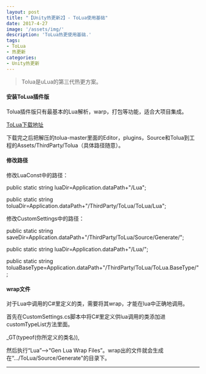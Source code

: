 ```yaml
---
layout: post
title: "【Unity热更新2】- ToLua使用基础"
date: 2017-4-27
image: '/assets/img/'
description: 'ToLua热更使用基础.'
tags:
- ToLua
- 热更新
categories:
- Unity热更新 
---
```


> Tolua是uLua的第三代热更方案。

#### 安装ToLua插件版

Tolua插件版只有最基本的Lua解析，warp，打包等功能，适合大项目集成。

[ToLua下载地址](https://github.com/topameng/tolua)

下载完之后把解压的tolua-master里面的Editor，plugins，Source和Tolua到工程的Assets/ThirdParty/Tolua（具体路径随意）。

#### 修改路径

修改LuaConst中的路径：

public static string luaDir=Application.dataPath+"/Lua";

public static string toluaDir=Application.dataPath+"/ThirdParty/ToLua/ToLua/Lua";

修改CustomSettings中的路径：

public static string saveDir=Application.dataPath+"/ThirdParty/ToLua/Source/Generate/";

public static string luaDir=Application.dataPath+"/Lua/";

public static string toluaBaseType=Application.dataPath+"/ThirdParty/ToLua/ToLua.BaseType/";

#### wrap文件

对于Lua中调用的C#里定义的类，需要将其wrap，才能在lua中正确地调用。

首先在CustomSettings.cs脚本中将C#里定义供lua调用的类添加进customTypeList方法里面。

_GT(typeof(你所定义的类名)),

然后执行“Lua”——>“Gen Lua Wrap Files”。wrap出的文件就会生成在“.../ToLua/Source/Generate"的目录下。

---

